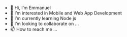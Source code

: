 - 👋 Hi, I’m Emmanuel
- 👀 I’m interested in Mobile and Web App Development
- 🌱 I’m currently learning Node js
- 💞️ I’m looking to collaborate on ...
- 📫 How to reach me ...

<!---
ellie-ctrl35/ellie-ctrl35 is a ✨ special ✨ repository because its `README.md` (this file) appears on your GitHub profile.
You can click the Preview link to take a look at your changes.
--->
